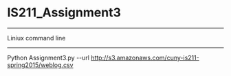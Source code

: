 # IS211_Assignment3

********************
Liniux command line
********************
Python Assignment3.py --url  http://s3.amazonaws.com/cuny-is211-spring2015/weblog.csv
